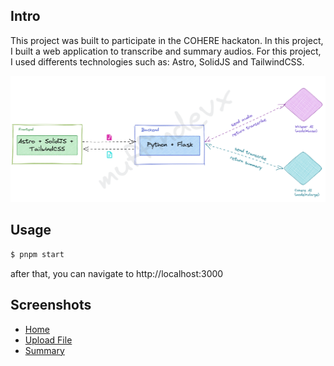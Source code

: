 ## Intro

This project was built to participate in the COHERE hackaton. In this project, I built a web application
to transcribe and summary audios. For this project, I used differents technologies such as: Astro, SolidJS and TailwindCSS.

![Blueprint](blueprint.png)

## Usage

```bash
$ pnpm start
```

after that, you can navigate to http://localhost:3000

## Screenshots

- [Home](Landing.png)
- [Upload File](UploadFile.png)
- [Summary](Summary.png)
